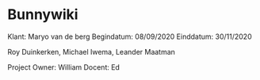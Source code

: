 # Bunnywiki
Klant: Maryo van de berg
Begindatum: 08/09/2020
Einddatum: 30/11/2020

Roy Duinkerken, Michael Iwema, Leander Maatman

Project Owner: William
Docent: Ed
